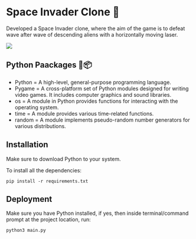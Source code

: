 # Space Invader Clone 👾

Developed a Space Invader clone, where the aim of the game is to defeat wave after wave of descending aliens with a horizontally moving laser.

<img src=“https://github.com/adamhkb/space-invaders/blob/main/src/Screenshot%202022-03-18%20at%2014.40.18.png”>


## Python Paackages 🐍📦

- Python = A high-level, general-purpose programming language.
- Pygame = A cross-platform set of Python modules designed for writing video games. It includes computer graphics and sound libraries.
- os = A module in Python provides functions for interacting with the operating system.
- time = A module provides various time-related functions.
- random = A module implements pseudo-random number generators for various distributions. 

## Installation

Make sure to download Python to your system.

To install all the dependencies:

`pip install -r requirements.txt`

## Deployment

Make sure you have Python installed, if yes, then inside terminal/command prompt at the project location, run:

`python3 main.py`
